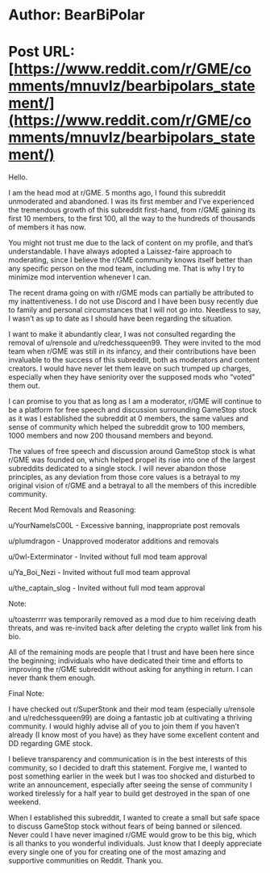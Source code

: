 # Author: BearBiPolar
# Post URL: [https://www.reddit.com/r/GME/comments/mnuvlz/bearbipolars_statement/](https://www.reddit.com/r/GME/comments/mnuvlz/bearbipolars_statement/)


Hello.

I am the head mod at r/GME. 5 months ago, I found this subreddit unmoderated and abandoned. I was its first member and I’ve experienced the tremendous growth of this subreddit first-hand, from r/GME gaining its first 10 members, to the first 100, all the way to the hundreds of thousands of members it has now.

You might not trust me due to the lack of content on my profile, and that’s understandable. I have always adopted a Laissez-faire approach to moderating, since I believe the r/GME community knows itself better than any specific person on the mod team, including me. That is why I try to minimize mod intervention whenever I can.

The recent drama going on with r/GME mods can partially be attributed to my inattentiveness. I do not use Discord and I have been busy recently due to family and personal circumstances that I will not go into. Needless to say, I wasn’t as up to date as I should have been regarding the situation.

I want to make it abundantly clear, I was not consulted regarding the removal of u/rensole and u/redchessqueen99. They were invited to the mod team when r/GME was still in its infancy, and their contributions have been invaluable to the success of this subreddit, both as moderators and content creators. I would have never let them leave on such trumped up charges, especially when they have seniority over the supposed mods who “voted” them out.

I can promise to you that as long as I am a moderator, r/GME will continue to be a platform for free speech and discussion surrounding GameStop stock as it was I established the subreddit at 0 members, the same values and sense of community which helped the subreddit grow to 100 members, 1000 members and now 200 thousand members and beyond.

The values of free speech and discussion around GameStop stock is what r/GME was founded on, which helped propel its rise into one of the largest subreddits dedicated to a single stock. I will never abandon those principles, as any deviation from those core values is a betrayal to my original vision of r/GME and a betrayal to all the members of this incredible community.

Recent Mod Removals and Reasoning:

u/YourNameIsC00L \- Excessive banning, inappropriate post removals

u/plumdragon \- Unapproved moderator additions and removals

u/0wl-Exterminator \- Invited without full mod team approval

u/Ya_Boi_Nezi \- Invited without full mod team approval

u/the_captain_slog \- Invited without full mod team approval

Note:

u/toasterrrr was temporarily removed as a mod due to him receiving death threats, and was re-invited back after deleting the crypto wallet link from his bio.

All of the remaining mods are people that I trust and have been here since the beginning; individuals who have dedicated their time and efforts to improving the r/GME subreddit without asking for anything in return. I can never thank them enough.

Final Note:

I have checked out r/SuperStonk and their mod team (especially u/rensole and u/redchessqueen99) are doing a fantastic job at cultivating a thriving community. I would highly advise all of you to join them if you haven’t already (I know most of you have) as they have some excellent content and DD regarding GME stock.

I believe transparency and communication is in the best interests of this community, so I decided to draft this statement. Forgive me, I wanted to post something earlier in the week but I was too shocked and disturbed to write an announcement, especially after seeing the sense of community I worked tirelessly for a half year to build get destroyed in the span of one weekend.

When I established this subreddit, I wanted to create a small but safe space to discuss GameStop stock without fears of being banned or silenced. Never could I have never imagined r/GME would grow to be this big, which is all thanks to you wonderful individuals. Just know that I deeply appreciate every single one of you for creating one of the most amazing and supportive communities on Reddit. Thank you.